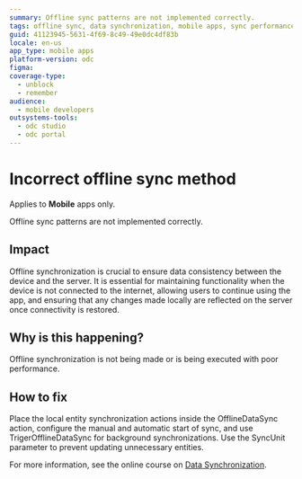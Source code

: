 ```yaml
---
summary: Offline sync patterns are not implemented correctly.
tags: offline sync, data synchronization, mobile apps, sync performance, troubleshooting
guid: 41123945-5631-4f69-8c49-49e0dc4df83b
locale: en-us
app_type: mobile apps
platform-version: odc
figma:
coverage-type:
  - unblock
  - remember
audience:
  - mobile developers
outsystems-tools:
  - odc studio
  - odc portal
---
```

# Incorrect offline sync method

<div class="info" markdown="1">

Applies to **Mobile** apps only.

</div>

Offline sync patterns are not implemented correctly.

## Impact

Offline synchronization is crucial to ensure data consistency between the device and the server. It is essential for maintaining functionality when the device is not connected to the internet, allowing users to continue using the app, and ensuring that any changes made locally are reflected on the server once connectivity is restored.

## Why is this happening?

Offline synchronization is not being made or is being executed with poor performance.

## How to fix

Place the local entity synchronization actions inside the OfflineDataSync action, configure the manual and automatic start of sync, and use TrigerOfflineDataSync for background synchronizations. Use the SyncUnit parameter to prevent updating unnecessary entities.  

For more information, see the online course on [Data Synchronization](https://learn.outsystems.com/training/journeys/data-synchronization-668).
